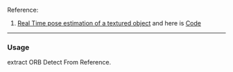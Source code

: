 Reference:

1. [Real Time pose estimation of a textured object](http://docs.opencv.org/3.1.0/dc/d2c/tutorial_real_time_pose.html) and here is [Code](https://github.com/opencv/opencv/tree/master/samples/cpp/tutorial_code/calib3d/real_time_pose_estimation)

---

### Usage
extract ORB Detect From Reference. 



